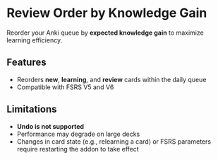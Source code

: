 # Review Order by Knowledge Gain

Reorder your Anki queue by **expected knowledge gain** to maximize learning efficiency.

## Features

- Reorders **new**, **learning**, and **review** cards within the daily queue
- Compatible with FSRS V5 and V6

## Limitations

- **Undo is not supported**
- Performance may degrade on large decks
- Changes in card state (e.g., relearning a card) or FSRS parameters require restarting the addon to take effect
